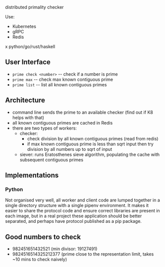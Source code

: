 distributed primality checker

Use:

* Kubernetes
* gRPC
* Redis

x python/go/rust/haskell


## User Interface

* `prime check <number>` -- check if a number is prime
* `prime max` -- check max known contiguous prime
* `prime list` -- list all known contiguous primes


## Architecture

* command line sends the prime to an available checker (find out if K8 helps with that)
* all known contiguous primes are cached in Redis
* there are two types of workers:
    * checker:
        * check division by all known contiguous primes (read from redis)
        * if max known contiguous prime is less than sqrt input then try division by all numbers up to sqrt of input
    * siever: runs Eratosthenes sieve algorithm, populating the cache with subsequent contiguous primes 


## Implementations

### Python

Not organised very well, all worker and client code are lumped together in a single directory structure with a single pipenv environment. It makes it easier to share the protocol code and ensure correct libraries are present in each image, but in a real project these application should be better separated, and perhaps have protocol published as a pip package.


## Good numbers to check

* 982451651432521 (min divisor: 19127491)
* 9824516514325212377 (prime close to the representation limit, takes ~10 mins to check naively)
